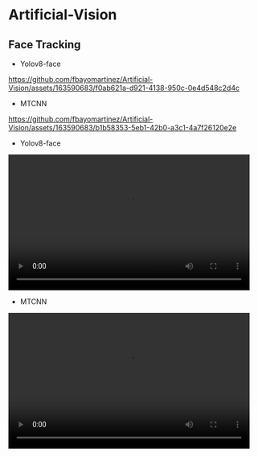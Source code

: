 # Artificial-Vision


## Face Tracking

- Yolov8-face
  
https://github.com/fbayomartinez/Artificial-Vision/assets/163590683/f0ab621a-d921-4138-950c-0e4d548c2d4c

- MTCNN
  
https://github.com/fbayomartinez/Artificial-Vision/assets/163590683/b1b58353-5eb1-42b0-a3c1-4a7f26120e2e



- Yolov8-face
  
<video width="480" height="270" controls>
  <source src="https://github.com/fbayomartinez/Artificial-Vision/assets/163590683/f0ab621a-d921-4138-950c-0e4d548c2d4c" type="video/mp4">
  Tu navegador no soporta la etiqueta de video.
</video>

- MTCNN
  
<video width="480" height="270" controls>
  <source src="https://github.com/fbayomartinez/Artificial-Vision/assets/163590683/b1b58353-5eb1-42b0-a3c1-4a7f26120e2e" type="video/mp4">
  Tu navegador no soporta la etiqueta de video.
</video>
